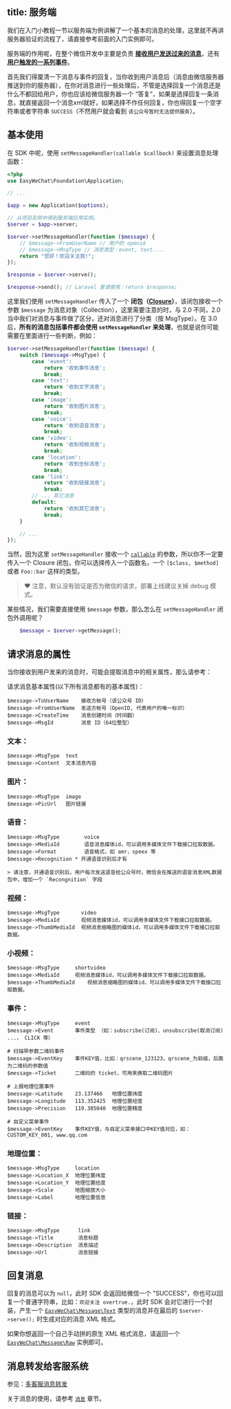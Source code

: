 title: 服务端
---

我们在入门小教程一节以服务端为例讲解了一个基本的消息的处理，这里就不再讲服务器验证的流程了，请直接参考前面的入门实例即可。

服务端的作用呢，在整个微信开发中主要是负责 **[接收用户发送过来的消息](http://mp.weixin.qq.com/wiki/10/79502792eef98d6e0c6e1739da387346.html)**，还有 **[用户触发的一系列事件](http://mp.weixin.qq.com/wiki/2/5baf56ce4947d35003b86a9805634b1e.html)**。

首先我们得厘清一下消息与事件的回复，当你收到用户消息后（消息由微信服务器推送到你的服务器），在你对消息进行一些处理后，不管是选择回复一个消息还是什么不都回给用户，你也应该给微信服务器一个 “答复”，如果是选择回复一条消息，就直接返回一个消息xml就好，如果选择不作任何回复，你也得回复一个空字符串或者字符串 `SUCCESS`（不然用户就会看到 `该公众号暂时无法提供服务`）。

## 基本使用

在 SDK 中呢，使用 `setMessageHandler(callable $callback)` 来设置消息处理函数：

```php
<?php
use EasyWeChat\Foundation\Application;

// ...

$app = new Application($options);

// 从项目实例中得到服务端应用实例。
$server = $app->server;

$server->setMessageHandler(function ($message) {
    // $message->FromUserName // 用户的 openid
    // $message->MsgType // 消息类型：event, text....
    return "您好！欢迎关注我!";
});

$response = $server->serve();

$response->send(); // Laravel 里请使用：return $response;
```

这里我们使用 `setMessageHandler` 传入了一个 **闭包（[Closure](http://php.net/manual/en/class.closure.php)）**，该闭包接收一个参数 `$message` 为消息对象（Collection），这里需要注意的时，与 2.0 不同，2.0 当中我们对消息与事件做了区分，还对消息进行了分类（按 MsgType）。在 3.0 后，**所有的消息包括事件都会使用 `setMessageHandler` 来处理**，也就是说你可能需要在里面进行一些判断，例如：

```php
$server->setMessageHandler(function ($message) {
    switch ($message->MsgType) {
        case 'event':
            return '收到事件消息';
            break;
        case 'text':
            return '收到文字消息';
            break;
        case 'image':
            return '收到图片消息';
            break;
        case 'voice':
            return '收到语音消息';
            break;
        case 'video':
            return '收到视频消息';
            break;
        case 'location':
            return '收到坐标消息';
            break;
        case 'link':
            return '收到链接消息';
            break;
        // ... 其它消息
        default:
            return '收到其它消息';
            break;
    }

    // ...
});
```

当然，因为这里 `setMessageHandler` 接收一个 [`callable`](http://php.net/manual/zh/language.types.callable.php) 的参数，所以你不一定要传入一个 Closure 闭包，你可以选择传入一个函数名，一个 `[$class, $method]` 或者 `Foo::bar` 这样的类型。

> :heart: 注意，默认没有验证是否为微信的请求，部署上线建议关掉 debug 模式。

某些情况，我们需要直接使用 `$message` 参数，那么怎么在 `setMessageHandler` 闭包外调用呢？

```php
    $message = $server->getMessage();
```

## 请求消息的属性

当你接收到用户发来的消息时，可能会提取消息中的相关属性，那么请参考：

请求消息基本属性(以下所有消息都有的基本属性)：

    $message->ToUserName    接收方帐号（该公众号 ID）
    $message->FromUserName  发送方帐号（OpenID, 代表用户的唯一标识）
    $message->CreateTime    消息创建时间（时间戳）
    $message->MsgId         消息 ID（64位整型）

### 文本：

    $message->MsgType  text
    $message->Content  文本消息内容

### 图片：

    $message->MsgType  image
    $message->PicUrl   图片链接

### 语音：

    $message->MsgType        voice
    $message->MediaId        语音消息媒体id，可以调用多媒体文件下载接口拉取数据。
    $message->Format         语音格式，如 amr，speex 等
    $message->Recognition * 开通语音识别后才有

    > 请注意，开通语音识别后，用户每次发送语音给公众号时，微信会在推送的语音消息XML数据包中，增加一个 `Recongnition` 字段

### 视频：

    $message->MsgType       video
    $message->MediaId       视频消息媒体id，可以调用多媒体文件下载接口拉取数据。
    $message->ThumbMediaId  视频消息缩略图的媒体id，可以调用多媒体文件下载接口拉取数据。

### 小视频：

    $message->MsgType     shortvideo
    $message->MediaId     视频消息媒体id，可以调用多媒体文件下载接口拉取数据。
    $message->ThumbMediaId    视频消息缩略图的媒体id，可以调用多媒体文件下载接口拉取数据。

### 事件：

    $message->MsgType     event
    $message->Event       事件类型 （如：subscribe(订阅)、unsubscribe(取消订阅) ...， CLICK 等）

    # 扫描带参数二维码事件
    $message->EventKey    事件KEY值，比如：qrscene_123123，qrscene_为前缀，后面为二维码的参数值
    $message->Ticket      二维码的 ticket，可用来换取二维码图片

    # 上报地理位置事件
    $message->Latitude    23.137466   地理位置纬度
    $message->Longitude   113.352425  地理位置经度
    $message->Precision   119.385040  地理位置精度

    # 自定义菜单事件
    $message->EventKey    事件KEY值，与自定义菜单接口中KEY值对应，如：CUSTOM_KEY_001, www.qq.com

### 地理位置：

    $message->MsgType     location
    $message->Location_X  地理位置纬度
    $message->Location_Y  地理位置经度
    $message->Scale       地图缩放大小
    $message->Label       地理位置信息

### 链接：

    $message->MsgType      link
    $message->Title        消息标题
    $message->Description  消息描述
    $message->Url          消息链接

## 回复消息

回复的消息可以为 `null`，此时 SDK 会返回给微信一个 "SUCCESS"，你也可以回复一个普通字符串，比如：`欢迎关注 overtrue.`，此时 SDK 会对它进行一个封装，产生一个 [`EasyWeChat\Message\Text`](https://github.com/EasyWeChat/message/blob/master/src/Text.php) 类型的消息并在最后的 `$server->serve();` 时生成对应的消息 XML 格式。

如果你想返回一个自己手动拼的原生 XML 格式消息，请返回一个 [`EasyWeChat\Message\Raw`](https://github.com/EasyWeChat/message/blob/master/src/Raw.php) 实例即可。

## 消息转发给客服系统

参见：[多客服消息转发](message-transfer.html)

关于消息的使用，请参考 [`消息`](messages.html) 章节。
